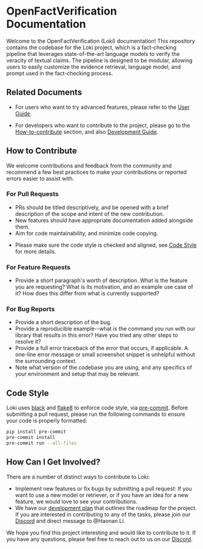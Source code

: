 # OpenFactVerification Documentation

Welcome to the OpenFactVerification (Loki) documentation! This repository contains the codebase for the Loki project, which is a fact-checking pipeline that leverages state-of-the-art language models to verify the veracity of textual claims. The pipeline is designed to be modular, allowing users to easily customize the evidence retrieval, language model, and prompt used in the fact-checking process.

## Related Documents

* For users who want to try advanced features, please refer to the [User Guide](https://github.com/Libr-AI/OpenFactVerification/tree/main/docs/user_guide.md).

* For developers who want to contribute to the project, please go to the [How-to-contribute](#how-to-contribute) section, and also [Development Guide](https://github.com/Libr-AI/OpenFactVerification/tree/main/docs/development_guide.md).


## How to Contribute
We welcome contributions and feedback from the community and recommend a few best practices to make your contributions or reported errors easier to assist with.

### For Pull Requests

* PRs should be titled descriptively, and be opened with a brief description of the scope and intent of the new contribution.
* New features should have appropriate documentation added alongside them.
* Aim for code maintainability, and minimize code copying.
<!-- * Minimal test are required before submit a PR, run `script/minimal_test.py` and all test cases are required to be passed. -->
* Please make sure the code style is checked and aligned, see [Code Style](#code-style) for more details.

### For Feature Requests

* Provide a short paragraph's worth of description. What is the feature you are requesting? What is its motivation, and an example use case of it? How does this differ from what is currently supported?

### For Bug Reports

* Provide a short description of the bug.
* Provide a reproducible example--what is the command you run with our library that results in this error? Have you tried any other steps to resolve it?
* Provide a full error traceback of the error that occurs, if applicable. A one-line error message or small screenshot snippet is unhelpful without the surrounding context.
* Note what version of the codebase you are using, and any specifics of your environment and setup that may be relevant.

## Code Style

Loki uses [black](https://github.com/psf/black) and [flake8](https://pypi.org/project/flake8/) to enforce code style, via [pre-commit](https://pre-commit.com/). Before submitting a pull request, please run the following commands to ensure your code is properly formatted:

```bash
pip install pre-commit
pre-commit install
pre-commit run --all-files
```

## How Can I Get Involved?

There are a number of distinct ways to contribute to Loki:

* Implement new features or fix bugs by submitting a pull request: If you want to use a new model or retriever, or if you have an idea for a new feature, we would love to see your contributions.
* We have our [development plan](https://github.com/Libr-AI/OpenFactVerification/tree/main/docs/development_plan.md) that outlines the roadmap for the project. If you are interested in contributing to any of the tasks, please join our [Discord](https://discord.gg/ssxtFVbDdT) and direct message to @Haonan Li.

We hope you find this project interesting and would like to contribute to it. If you have any questions, please feel free to reach out to us on our [Discord](https://discord.gg/ssxtFVbDdT).
